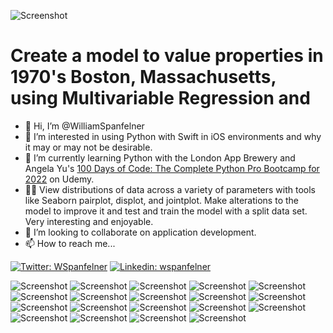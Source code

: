 ![Screenshot](6_pair_plot.jpg)

# Create a model to value properties in 1970's Boston, Massachusetts, using Multivariable Regression and 
- 👋 Hi, I’m @WilliamSpanfelner
- 👀 I’m interested in using Python with Swift in iOS environments and why it may or may not be desirable.
- 🌱 I’m currently learning Python with the London App Brewery and Angela Yu's [100 Days of Code: 
The Complete Python Pro Bootcamp for 2022](https://www.udemy.com/course/100-days-of-code/) on Udemy.  
- 🧑‍💻  View distributions of data across a variety of parameters with tools like Seaborn pairplot, displot, and jointplot. Make alterations to the model to improve it and test and train the model with a split data set.  Very interesting and enjoyable.  
- 💞️ I’m looking to collaborate on application development.
- 📫 How to reach me...

[//]: # ([![email]&#40;https://img.shields.io/badge/email-wil--1--am%40outlook.com-grey?style=plastic&#41;]&#40;mailto:wil-1-am@outlook.com&#41;)
[![Twitter: WSpanfelner](https://img.shields.io/twitter/follow/wspanfelner?style=plastic&logo=twitter&labelColor=success&logoColor=white)](https://twitter.com/WSpanfelner)
[![Linkedin: wspanfelner](https://img.shields.io/badge/-William_Spanfelner-blue?style=plastic&logo=Linkedin&logoColor=white&link=https://www.linkedin.com/in/wspanfelner)](https://www.linkedin.com/in/wspanfelner)

![Screenshot](1_Home_Price_Distribution.jpg)
![Screenshot](2_Commute_Distance.jpg)
![Screenshot](3_Rooms_per_home.jpg)
![Screenshot](4_Highway_Access.jpg)
![Screenshot](5_Access_to_river.jpg)
![Screenshot](7_Pollution_v_distance.jpg)
![Screenshot](8_Pollution_v_factories.jpg)
![Screenshot](9_Rooms_v_income.jpg)
![Screenshot](10_Income_v_HomePrice.jpg)
![Screenshot](11_Rooms_v_HomeValue.jpg)
![Screenshot](12_Actual_v_Prediction_Prices.jpg)
![Screenshot](13_Residuals_v_Predicted_Values.jpg)
![Screenshot](14_Prob_Density_v_Distance_from_Mean.jpg)
![Screenshot](15_Normal_Prices_Distribution.jpg)
![Screenshot](16_Model_Prices_Distribution.jpg)
![Screenshot](17_Actual_v_Predicted_Prices.jpg)
![Screenshot](18_Actual_v_Predicted_log_Prices.jpg)
![Screenshot](19_Residuals_v_Predicted_Values.jpg)
![Screenshot](20_Log_Residuals_v_Log_Predicted_Values.jpg)
